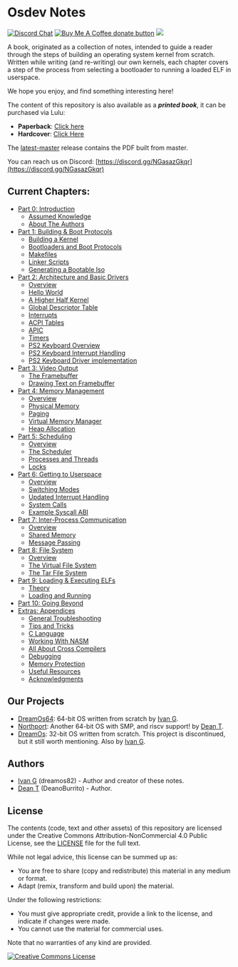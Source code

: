 # Osdev Notes

[![Discord Chat](https://img.shields.io/discord/578193015433330698.svg?style=flat)](https://discordapp.com/channels/578193015433330698/578193713340219392)
<span class="badge-buymeacoffee">
<a href="https://buymeacoffee.com/dreamos82" title="Donate to this project using Buy Me A Coffee"><img src="https://img.shields.io/badge/buy%20me%20a%20coffee-donate-yellow.svg" alt="Buy Me A Coffee donate button" /></a>
</span>
![](https://tokei.rs/b1/github/dreamos82/osdev-notes)

A book, originated as a collection of notes, intended to guide a reader through the steps of building an operating system kernel from scratch. Written while writing (and re-writing) our own kernels, each chapter covers a step of the process from selecting a bootloader to running a loaded ELF in userspace.

We hope you enjoy, and find something interesting here!

The content of this repository is also available as a _**printed book**_, it can be purchased via Lulu:
* **Paperback**: [Click here](https://www.lulu.com/shop/dean-tuckey-and-ivan-gualandri/osdev-notes/paperback/product-mpzp5v.html?q=osdev+notes&page=1&pageSize=4)
* **Hardcover**: [Click Here](https://www.lulu.com/shop/dean-tuckey-and-ivan-gualandri/osdev-notes/hardcover/product-je5drpr.html?page=1&pageSize=4)

The [latest-master](https://github.com/dreamportdev/Osdev-Notes/releases/tag/latest-master) release contains the PDF built from master.

You can reach us on Discord: [https://discord.gg/NGasazGkqr](https://discord.gg/NGasazGkqr)

## Current Chapters:

* [Part 0: Introduction](00_Introduction/01_README.md)
    * [Assumed Knowledge](00_Introduction/02_AssumedKnowledge.md)
    * [About The Authors](00_Introduction/03_AboutTheAuthors.md)
* [Part 1: Building & Boot Protocols](01_Build_Process/README.md)
    * [Building a Kernel](01_Build_Process/01_Overview.md)
    * [Bootloaders and Boot Protocols](01_Build_Process/02_Boot_Protocols.md)
    * [Makefiles](01_Build_Process/03_Gnu_Makefiles.md)
    * [Linker Scripts](01_Build_Process/04_Linker_Scripts.md)
    * [Generating a Bootable Iso](01_Build_Process/05_Generating_Iso.md)
* [Part 2: Architecture and Basic Drivers](02_Architecture/README.md)
    * [Overview](02_Architecture/01_Overview.md)
    * [Hello World](02_Architecture/02_Hello_World.md)
    * [A Higher Half Kernel](02_Architecture/03_HigherHalf.md)
    * [Global Descriptor Table](02_Architecture/04_GDT.md)
    * [Interrupts](02_Architecture/05_InterruptHandling.md)
    * [ACPI Tables](02_Architecture/06_ACPITables.md)
    * [APIC](02_Architecture/07_APIC.md)
    * [Timers](02_Architecture/08_Timers.md)
    * [PS2 Keyboard Overview](02_Architecture/09_Add_Keyboard_Support.md)
    * [PS2 Keyboard Interrupt Handling](02_Architecture/10_Keyboard_Interrupt_Handling.md)
    * [PS2 Keyboard Driver implementation](02_Architecture/11_Keyboard_Driver_Implemenation.md)
* [Part 3: Video Output](03_Video_Output/README.md)
    * [The Framebuffer](03_Video_Output/01_Framebuffer.md)
    * [Drawing Text on Framebuffer](03_Video_Output/02_DrawingTextOnFB.md)
* [Part 4: Memory Management](04_Memory_Management/README.md)
    * [Overview](04_Memory_Management/01_Overview.md)
    * [Physical Memory](04_Memory_Management/02_Physical_Memory.md)
    * [Paging](04_Memory_Management/03_Paging.md)
    * [Virtual Memory Manager](04_Memory_Management/04_Virtual_Memory_Manager.md)
    * [Heap Allocation](04_Memory_Management/05_Heap_Allocation.md)
* [Part 5: Scheduling](05_Scheduling/README.md)
    * [Overview](05_Scheduling/01_Overview.md)
    * [The Scheduler](05_Scheduling/02_Scheduler.md)
    * [Processes and Threads](05_Scheduling/03_Processes_And_Threads.md)
    * [Locks](05_Scheduling/04_Locks.md)
* [Part 6: Getting to Userspace](06_Userspace/README.md)
    * [Overview](06_Userspace/01_Overview.md)
    * [Switching Modes](06_Userspace/02_Switching_Modes.md)
    * [Updated Interrupt Handling](06_Userspace/03_Handling_Interrupts.md)
    * [System Calls](06_Userspace/04_System_Calls.md)
    * [Example Syscall ABI](06_Userspace/05_Example_ABI.md)
* [Part 7: Inter-Process Communication](07_IPC/README.md)
    * [Overview](07_IPC/01_Overview.md)
    * [Shared Memory](07_IPC/02_Shared_Memory.md)
    * [Message Passing](07_IPC/03_Message_Passing.md)
* [Part 8: File System](08_VirtualFileSystem/README.md)
    * [Overview](08_VirtualFileSystem/01_Overview.md)
    * [The Virtual File System](08_VirtualFileSystem/02_VirtualFileSystem.md)
    * [The Tar File System](08_VirtualFileSystem/03_TarFileSystem.md)
* [Part 9: Loading & Executing ELFs](09_Loading_Elf/README.md)
    * [Theory](09_Loading_Elf/01_Elf_Theory.md)
    * [Loading and Running](09_Loading_Elf/03_Loading_And_Running.md)
* [Part 10: Going Beyond](10_Going_Beyond/README.md)
* [Extras: Appendices](99_Appendices/README.md)
    * [General Troubleshooting](99_Appendices/A_Troubleshooting.md)
    * [Tips and Tricks](99_Appendices/B_Tips_And_Tricks.md)
    * [C Language](99_Appendices/C_Language_Info.md)
    * [Working With NASM](99_Appendices/D_Nasm.md)
    * [All About Cross Compilers](99_Appendices/E_Cross_Compilers.md)
    * [Debugging](99_Appendices/F_Debugging.md)
    * [Memory Protection](99_Appendices/G_Memory_Protection.md)
    * [Useful Resources](99_Appendices/H_Useful_Resources.md)
    * [Acknowledgments](99_Appendices/I_Acknowledgments.md)

## Our Projects

* [DreamOs64](https://github.com/dreamos82/Dreamos64): 64-bit OS written from scratch by [Ivan G](https://github.com/dreamos82).
* [Northport](https://github.com/DeanoBurrito/northport): Another 64-bit OS with SMP, and riscv support! by [Dean T](https://github.com/DeanoBurrito/).
* [DreamOs](https://github.com/dreamos82/Dreamos): 32-bit OS written from scratch. This project is discontinued, but it still worth mentioning. Also by [Ivan G](https://github.com/dreamos82).

## Authors

* [Ivan G](https://github.com/dreamos82) (dreamos82) - Author and creator of these notes.
* [Dean T](https://github.com/DeanoBurrito/) (DeanoBurrito) - Author.

## License

The contents (code, text and other assets) of this repository are licensed under the Creative Commons Attribution-NonCommercial 4.0 Public License, see the [LICENSE](LICENSE.md) file for the full text.

While not legal advice, this license can be summed up as:
- You are free to share (copy and redistribute) this material in any medium or format.
- Adapt (remix, transform and build upon) the material.

Under the following restrictions:
- You must give appropriate credit, provide a link to the license, and indicate if changes were made.
- You cannot use the material for commercial uses.

Note that no warranties of any kind are provided.

<a rel="license" href="http://creativecommons.org/licenses/by-nc/4.0/"><img alt="Creative Commons License" style="border-width:0" src="https://i.creativecommons.org/l/by-nc/4.0/88x31.png" /></a>
